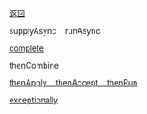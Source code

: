 [返回](/java/doc/multithread)

supplyAsync &nbsp;&nbsp; runAsync<br>

[complete](complete)<br>

thenCombine &nbsp;&nbsp; <br>

[thenApply &nbsp;&nbsp;   thenAccept &nbsp;&nbsp;   thenRun](then-apply-then-accept-then-run)<br>


[exceptionally](exceptionally)<br>